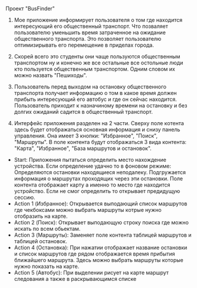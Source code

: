 Проект "BusFinder"


1) Мое приложение информирует пользователя о том где находится интересующий его общественный транспорт. Что позваляет пользователю уменьшить время затраченное на ожидание общественного транспорта. Это позволяет пользователю оптимизирывать его перемещение в приделах города.

2) Скорей всего это студенты они чаще пользуются общественным транспортом ну и конечно же все остальные все остольные люди кто пользуется общественным транспортом. Одним словом их можно назвать "Пешиходы".

3) Пользователь перед выходом на остановку общественного транспорта получает информацию о том в какое время должен прибыть интересующий его автобус и где он сейчас находится. Пользователь приходит к назначиному времени на остановку и без долгих ожиданий садится в общественный транспорт.

4) Интерфейс приложения разделен на 2 части. Сверху поле котента здесь будет отображаться основная информация и снизу панель управления. Она имеет 3 кнопки: "Избранное", "Поиск", "Маршруты". В поле контента будут отображаться 3 вида контента: "Карта", "Избранное", "База маршрутов и остановок". 
- Start: Приложения пытаться определить место нахождение устройства. Если определение удачно то в фоновом режиме: Определяются остановки находящиеся неподалеку. Подгружается информация о маршрутах проходящих через эти остановки. Поле контента отображает карту а именно то место где находится устройство. Если не смог определить то открывает предидущую сессию.
- Action 1 (Избранное): Открывается выподающий список маршрутов где чекбоксами можно выбрать маршруты котрые нужно отобразить на карте.
- Action 2 (Поиск): Открывает выподающую строку поиска где можно искать по всем обьектам.
- Action 3 (Маршруты): Заменяет поле контента таблицей маршрутов и таблицей остановок. 
- Action 4 (Остановка): При нажатии отображает название остановки и список маршрутов где рядом отображается время прибытия ближайшего маршрута. Здесь можно выбрать маршруты которые нужно показать на карте.
- Action 5 (Автобус): При выделении рисует на карте маршрут следования а также в раскрывающимся списке 